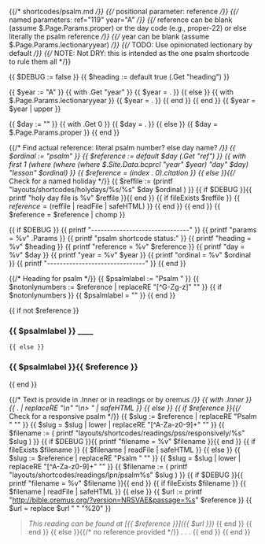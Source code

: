 {{/* shortcodes/psalm.md */}}
{{/* positional parameter: reference */}}
{{/* named parameters: ref="119" year="A" */}}
{{/* reference can be blank (assume  $.Page.Params.proper) or the day code (e.g., proper-22) or else literally the psalm reference */}}
{{/*  year can be blank (assume $.Page.Params.lectionaryyear) */}}
{{/* TODO: Use opinionated lectionary by default */}}
{{/* NOTE: Not DRY: this is intended as the one psalm shortcode to rule them all */}}

{{ $DEBUG := false }}
{{ $heading := default true (.Get "heading") }}

{{ $year := "A" }}
{{ with .Get "year" }}
  {{ $year = . }}
{{ else }}
{{ with $.Page.Params.lectionaryyear }}
  {{ $year = . }}
{{ end }}
{{ end }}
{{ $year = $year | upper }}

{{ $day := "" }}
{{ with .Get 0 }}
  {{ $day = . }}
{{ else }}
  {{ $day = $.Page.Params.proper }}
{{ end }}

{{/* Find actual reference: literal psalm number? else day name? */}}
{{ $ordinal := "psalm" }}
{{ $reference := default $day (.Get "ref") }}
{{  with first 1 (where (where (where $.Site.Data.bcprcl "year" $year) "day" $day) "lesson" $ordinal) }}
	{{ $reference = (index . 0).citation }}
{{ else }}{{/* Check for a named holiday */}}
	{{ $reffile := (printf "layouts/shortcodes/holydays/%s/%s" $day $ordinal ) }}
	{{ if $DEBUG }}{{ printf "holy day file is %v" $reffile }}{{ end }}
	{{ if fileExists $reffile }}
		{{ $reference = ($reffile | readFile | safeHTML) }}
	{{ end }}
{{ end }}
{{ $reference = $reference | chomp }}

{{ if $DEBUG }}
    {{ printf "-------------------------------" }}
	{{ printf "params = %v" .Params }}
    {{ printf "psalm shortcode status:" }}
	{{ printf "heading = %v" $heading }}
	{{ printf "reference = %v" $reference }}
	{{ printf "day = %v" $day }}
	{{ printf "year = %v" $year }}
	{{ printf "ordinal = %v" $ordinal }}
    {{ printf "-------------------------------" }}
{{ end }}

{{/* Heading for psalm */}}
{{ $psalmlabel := "Psalm " }}
{{ $notonlynumbers := $reference | replaceRE "[^G-Zg-z]" "" }}
{{ if $notonlynumbers }}
  {{ $psalmlabel = "" }}
{{ end }}

{{ if not $reference }}
### {{ $psalmlabel }} ____
    {{ else }}
### {{ $psalmlabel }}{{ $reference }}
{{ end }}

{{/* Text is provide in .Inner or in readings or by oremus */}}
{{ with .Inner }}
  {{ . | replaceRE "\n" "\n> " | safeHTML }}
{{ else }}
  {{ if $reference }}{{/* Check for a responsive psalm */}}
    {{ $slug := $reference | replaceRE "Psalm " "" }}
    {{ $slug = $slug | lower | replaceRE "[^A-Za-z0-9]+" "" }}
    {{ $filename := ( printf "layouts/shortcodes/readings/pss/responsively/%s" $slug ) }}
    {{ if $DEBUG }}{{ printf "filename = %v" $filename }}{{ end }}
    {{ if fileExists $filename }}
{{ $filename | readFile | safeHTML }}
	{{ else }}
      {{ $slug := $reference | replaceRE "Psalm " "" }}
      {{ $slug = $slug | lower | replaceRE "[^A-Za-z0-9]+" "" }}
      {{ $filename := ( printf "layouts/shortcodes/readings/lpn/psalm%s" $slug ) }}
      {{ if $DEBUG }}{{ printf "filename = %v" $filename }}{{ end }}
      {{ if fileExists $filename }}
{{ $filename | readFile | safeHTML }}
      {{ else }}
        {{ $url := printf "http://bible.oremus.org/?version=NRSVAE&passage=%s" $reference }}
        {{ $url = replace $url " " "%20" }}
> _This reading can be found at [{{ $reference }}]({{ $url }})_
      {{ end }}
    {{ end }}
 {{ else }}{{/* no reference provided */}}
> . . .
 {{ end }}
{{ end }}
